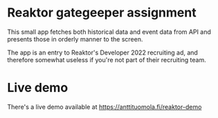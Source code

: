 <h1>Reaktor gategeeper assignment</h1>
<p>This small app fetches both historical data and event data from API and presents those in orderly manner to the screen.</p>
<p>The app is an entry to Reaktor's Developer 2022 recruiting ad, and therefore somewhat useless if you're not part of their recruiting team.</p>

<h1>Live demo</h1>
<p>There's a live demo available at <a href="https://anttituomola.fi/reaktor-demo" target="_blank">https://anttituomola.fi/reaktor-demo</a>
